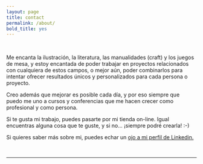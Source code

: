 ```yaml
---
layout: page
title: contact
permalink: /about/
bold_title: yes
---
```


<!--img class="col one right" src="/img/prof_pic.jpg"-->

<br/>

Me encanta la ilustración, la literatura, las manualidades (craft) y los juegos de mesa, y estoy encantada de poder trabajar en proyectos relacionados con cualquiera de estos campos, o mejor aún, poder combinarlos para intentar ofrecer resultados únicos y personalizados para cada persona o proyecto.

Creo además que mejorar es posible cada día, y por eso siempre que puedo me uno a cursos y conferencias que me hacen crecer como profesional y como persona.

Si te gusta mi trabajo, puedes pasarte por mi tienda on-line. Igual encuentras alguna cosa que te guste, y si no... ¡siempre podré crearla! :-)

Si quieres saber más sobre mi, puedes echar un <a href="https://www.linkedin.com/in/cristina-villar-fern%C3%A1ndez-b2655b144/">ojo a mi perfil de Linkedin.</a>


<br/>
<hr/>
<br/>
<span class="contacticon center">
	<a href="mailto:info@oceluna.com"><i class="fa fa-envelope-square"></i></a>
	<a href="https://www.linkedin.com/in/cristina-villar-fern%C3%A1ndez-b2655b144/" target="_blank"><i class="fa fa-linkedin-square"></i></a>
	<!--a href="http://tumblr.com" target="_blank"><i class="fa fa-tumblr-square"></i></a-->
	<a href="https://www.facebook.com/mundo.oceluna/" target="_blank"><i class="fa fa-facebook-square"></i></a>
	<a href="https://twitter.com/OcelunaZamora" target="_blank"><i class="fa fa-twitter-square"></i></a>
</span>

